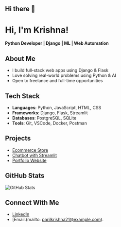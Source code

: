 ## Hi there 👋

<!--
**DEVKrishna-7/DEVKrishna-7** is a ✨ _special_ ✨ repository because its `README.md` (this file) appears on your GitHub profile.

Here are some ideas to get you started:

- 🔭 I’m currently working on ...
- 🌱 I’m currently learning ...
- 👯 I’m looking to collaborate on ...
- 🤔 I’m looking for help with ...
- 💬 Ask me about ...
- 📫 How to reach me: ...
- 😄 Pronouns: ...
- ⚡ Fun fact: ...
-->

# Hi, I'm Krishna!  
**Python Developer | Django | ML | Web Automation**

## About Me
- I build full-stack web apps using Django & Flask
- Love solving real-world problems using Python & AI
- Open to freelance and full-time opportunities

## Tech Stack
- **Languages**: Python, JavaScript, HTML, CSS
- **Frameworks**: Django, Flask, Streamlit
- **Databases**: PostgreSQL, SQLite
- **Tools**: Git, VSCode, Docker, Postman

## Projects
- [Ecommerce Store](https://github.com/yourusername/ecommerce-django-store)
- [Chatbot with Streamlit](https://github.com/yourusername/chatbot-streamlit)
- [Portfolio Website](https://github.com/yourusername/portfolio-website)

## GitHub Stats
![GitHub Stats](https://github-readme-stats.vercel.app/api?username=yourusername&show_icons=true)

## Connect With Me
- [LinkedIn](https://linkedin.com/in/krishnpatil3)
- [Email.(mailto: parilkrishna21@example.com).
